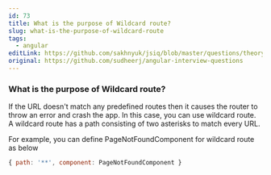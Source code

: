 ```yaml
---
id: 73
title: What is the purpose of Wildcard route?
slug: what-is-the-purpose-of-wildcard-route
tags:
  - angular
editLink: https://github.com/sakhnyuk/jsiq/blob/master/questions/theory/angular/73.md
original: https://github.com/sudheerj/angular-interview-questions
---
```


### What is the purpose of Wildcard route?

If the URL doesn't match any predefined routes then it causes the router to throw an error and crash the app. In this case, you can use wildcard route. A wildcard route has a path consisting of two asterisks to match every URL.

For example, you can define PageNotFoundComponent for wildcard route as below

```javascript
{ path: '**', component: PageNotFoundComponent }
```